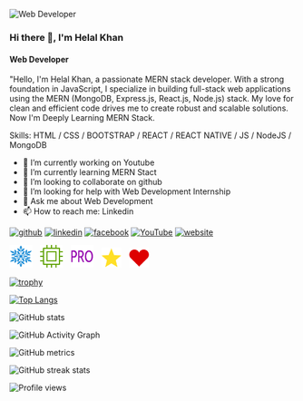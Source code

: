 ![Web Developer](https://media.licdn.com/dms/image/D5616AQFbVU8X04zQjg/profile-displaybackgroundimage-shrink_350_1400/0/1688804561434?e=1694044800&v=beta&t=OkAAtir_MbR66_hQrahk25oVdlCf3izKCbmLKOdYj10)

### Hi there 👋, I'm Helal Khan
#### Web Developer


"Hello, I'm Helal Khan, a passionate MERN stack developer. With a strong foundation in JavaScript, I specialize in building full-stack web applications using the MERN (MongoDB, Express.js, React.js, Node.js) stack. My love for clean and efficient code drives me to create robust and scalable solutions. Now I'm Deeply Learning MERN Stack.

Skills: HTML / CSS / BOOTSTRAP / REACT / REACT NATIVE / JS / NodeJS / MongoDB

- 🔭 I’m currently working on Youtube 
- 🌱 I’m currently learning MERN Stact 
- 👯 I’m looking to collaborate on github 
- 🤔 I’m looking for help with Web Development Internship 
- 💬 Ask me about Web Development 
- 📫 How to reach me: Linkedin 


[<img src='https://cdn.jsdelivr.net/npm/simple-icons@3.0.1/icons/github.svg' alt='github' height='40'>](https://github.com/https://github.com/helalkhandev)  [<img src='https://cdn.jsdelivr.net/npm/simple-icons@3.0.1/icons/linkedin.svg' alt='linkedin' height='40'>](https://www.linkedin.com/in/https://www.linkedin.com/in/helal-khan-555734211//)  [<img src='https://cdn.jsdelivr.net/npm/simple-icons@3.0.1/icons/facebook.svg' alt='facebook' height='40'>](https://www.facebook.com/https://www.facebook.com/helal.khan.923)  [<img src='https://cdn.jsdelivr.net/npm/simple-icons@3.0.1/icons/youtube.svg' alt='YouTube' height='40'>](https://www.youtube.com/channel/https://www.youtube.com/@TechTutorHelalKhan)  [<img src='https://cdn.jsdelivr.net/npm/simple-icons@3.0.1/icons/icloud.svg' alt='website' height='40'>](http://www.helal-khan.xyz/)  

<a href='https://archiveprogram.github.com/'><img src='https://raw.githubusercontent.com/acervenky/animated-github-badges/master/assets/acbadge.gif' width='40' height='40'></a> <a href='https://docs.github.com/en/developers'><img src='https://raw.githubusercontent.com/acervenky/animated-github-badges/master/assets/devbadge.gif' width='40' height='40'></a> <a href='https://github.com/pricing'><img src='https://raw.githubusercontent.com/acervenky/animated-github-badges/master/assets/pro.gif' width='40' height='40'></a> <a href='https://stars.github.com/'><img src='https://raw.githubusercontent.com/acervenky/animated-github-badges/master/assets/starbadge.gif' width='35' height='35'></a> <a href='https://docs.github.com/en/github/supporting-the-open-source-community-with-github-sponsors'><img src='https://raw.githubusercontent.com/acervenky/animated-github-badges/master/assets/sponsorbadge.gif' width='35' height='35'></a> 


[![trophy](https://github-profile-trophy.vercel.app/?username=https://github.com/helalkhandev)](https://github.com/ryo-ma/github-profile-trophy)

[![Top Langs](https://github-readme-stats.vercel.app/api/top-langs/?username=https://github.com/helalkhandev)](https://github.com/anuraghazra/github-readme-stats)

![GitHub stats](https://github-readme-stats.vercel.app/api?username=https://github.com/helalkhandev&show_icons=true&count_private=true)  

![GitHub Activity Graph](https://activity-graph.herokuapp.com/graph?username=https://github.com/helalkhandev)  

![GitHub metrics](https://metrics.lecoq.io/https://github.com/helalkhandev)  

![GitHub streak stats](https://streak-stats.demolab.com/?user=https://github.com/helalkhandev)  

![Profile views](https://gpvc.arturio.dev/https://github.com/helalkhandev)  

